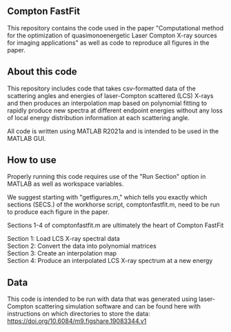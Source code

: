 ## Compton FastFit
This repository contains the code used in the paper "Computational method for the optimization of quasimonoenergetic Laser Compton X-ray sources for imaging applications" as well as code to reproduce all figures in the paper.

## About this code
This repository includes code that takes csv-formatted data of the scattering angles and energies of laser-Compton scattered (LCS) X-rays and then produces an interpolation map based on polynomial fitting to rapidly produce new spectra at different endpoint energies without any loss of local energy distribution information at each scattering angle.

All code is written using MATLAB R2021a and is intended to be used in the MATLAB GUI.

## How to use
Properly running this code requires use of the "Run Section" option in MATLAB as well as workspace variables.

We suggest starting with "getfigures.m," which tells you exactly which sections (SECS.) of the workhorse script, comptonfastfit.m, need to be run to produce each figure in the paper.

Sections 1-4 of comptonfastfit.m are ultimately the heart of Compton FastFit <br>

Section 1: Load LCS X-ray spectral data <br>
Section 2: Convert the data into polynomial matrices <br>
Section 3: Create an interpolation map <br>
Section 4: Produce an interpolated LCS X-ray spectrum at a new energy <br>

## Data

This code is intended to be run with data that was generated using laser-Compton scattering simulation software and can be found here with instructions on which directories to store the data: https://doi.org/10.6084/m9.figshare.19083344.v1
